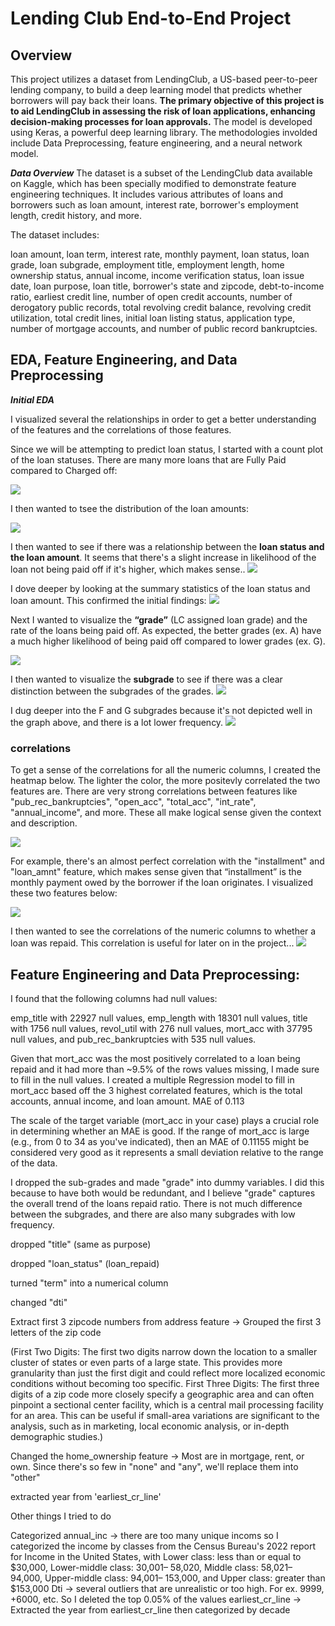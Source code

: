 # Lending Club End-to-End Project

## Overview
This project utilizes a dataset from LendingClub, a US-based peer-to-peer lending company, to build a deep learning model that predicts whether borrowers will pay back their loans. **The primary objective of this project is to aid LendingClub in assessing the risk of loan applications, enhancing decision-making processes for loan approvals.** The model is developed using Keras, a powerful deep learning library. The methodologies involded include Data Preprocessing, feature engineering, and a neural network model.

***Data Overview***
The dataset is a subset of the LendingClub data available on Kaggle, which has been specially modified to demonstrate feature engineering techniques. It includes various attributes of loans and borrowers such as loan amount, interest rate, borrower's employment length, credit history, and more.

The dataset includes:

loan amount, loan term, interest rate, monthly payment, loan status, loan grade, loan subgrade, employment title, employment length, home ownership status, annual income, income verification status, loan issue date, loan purpose, loan title, borrower's state and zipcode, debt-to-income ratio, earliest credit line, number of open credit accounts, number of derogatory public records, total revolving credit balance, revolving credit utilization, total credit lines, initial loan listing status, application type, number of mortgage accounts, and number of public record bankruptcies.

## EDA, Feature Engineering, and Data Preprocessing 
***Initial EDA***

I visualized several the relationships in order to get a better understanding of the features and the correlations of those features.

Since we will be attempting to predict loan status, I started with a count plot of the loan statuses. There are many more loans that are Fully Paid compared to Charged off:

![](images/status_count.png)

I then wanted to tsee the distribution of the loan amounts:

![](images/loanamnt_count.png)


I then wanted to see if there was a relationship between the **loan status and the loan amount**. It seems that there's a slight increase in likelihood of the loan not being paid off if it's higher, which makes sense..
![](images/boxplt_status_amnt.png)


I dove deeper by looking at the summary statistics of the loan status and loan amount. This confirmed the initial findings:
![](images/stats_status_amnt.png)



Next I wanted to visualize the **“grade”** (LC assigned loan grade) and the rate of the loans being paid off. As expected, the better grades (ex. A) have a much higher likelihood of being paid off compared to lower grades (ex. G). 

![](images/count_grade.png)


I then wanted to visualize the **subgrade** to see if there was a clear distinction between the subgrades of the grades.
![](images/count_subgrade.png)


I dug deeper into the F and G subgrades because it's not depicted well in the graph above, and there is a lot lower frequency. 
![](images/count_subgrade_FG.png)


### correlations

To get a sense of the correlations for all the numeric columns, I created the heatmap below. The lighter the color, the more positevly correlated the two features are. There are very strong correlations between features like "pub_rec_bankruptcies", "open_acc", "total_acc", "int_rate", "annual_income", and more. These all make logical sense given the context and description. 

![](images/corr_heat.png)


For example, there's an almost perfect correlation with the "installment" and "loan_amnt" feature, which makes sense given that “installment” is the monthly payment owed by the borrower if the loan originates. I visualized these two features below:

![](images/scatter_installment_amnt.png)



I then wanted to see the correlations of the numeric columns to whether a loan was repaid. This correlation is useful for later on in the project...
![](images/corr_repaid.png)

## Feature Engineering and Data Preprocessing:
I found that the following columns had null values:

emp_title with 22927 null values, emp_length with 18301 null values, title with 1756 null values, revol_util with 276 null values, mort_acc with 37795 null values,
and pub_rec_bankruptcies with 535 null values.


Given that mort_acc was the most positively correlated to a loan being repaid and it had more than ~9.5% of the rows values missing, I made sure to fill in the null values. I created a multiple Regression model to fill in mort_acc based off the 3 highest correlated features, which is the total accounts, annual income, and loan amount.  MAE of 0.113



The scale of the target variable (mort_acc in your case) plays a crucial role in determining whether an MAE is good. If the range of mort_acc is large (e.g., from 0 to 34 as you've indicated), then an MAE of 0.11155 might be considered very good as it represents a small deviation relative to the range of the data.



I dropped the sub-grades and made "grade" into dummy variables. I did this because to have both would be redundant, and I believe "grade" captures the overall trend of the loans repaid ratio. There is not much difference between the subgrades, and there are also many subgrades with low frequency.


dropped "title" (same as purpose)



dropped "loan_status" (loan_repaid)





turned "term" into a numerical column


changed "dti"




Extract first 3 zipcode numbers from address feature -> Grouped the first 3 letters of the zip code

(First Two Digits: The first two digits narrow down the location to a smaller cluster of states or even parts of a large state. This provides more granularity than just the first digit and could reflect more localized economic conditions without becoming too specific.
First Three Digits: The first three digits of a zip code more closely specify a geographic area and can often pinpoint a sectional center facility, which is a central mail processing facility for an area. This can be useful if small-area variations are significant to the analysis, such as in marketing, local economic analysis, or in-depth demographic studies.)



Changed the home_ownership feature -> Most are in mortgage, rent, or own. Since there's so few in "none" and "any", we'll replace them into "other"



extracted year from 'earliest_cr_line'







Other things I tried to do


Categorized annual_inc -> there are too many unique incoms so I categorized the income by classes from the Census Bureau's 2022 report for Income in the United States, with Lower class: less than or equal to $30,000, Lower-middle class:  30,001– 58,020, Middle class:  58,021– 94,000, Upper-middle class:  94,001– 153,000, and Upper class: greater than $153,000
Dti -> several outliers that are unrealistic or too high. For ex. 9999, +6000, etc. So I deleted the top 0.05% of the values
earliest_cr_line -> Extracted the year from earliest_cr_line then categorized by decade


